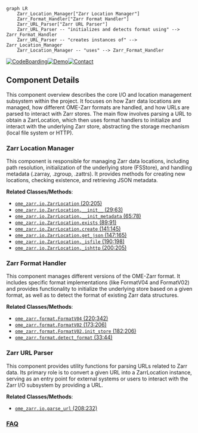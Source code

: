 ```mermaid
graph LR
    Zarr_Location_Manager["Zarr Location Manager"]
    Zarr_Format_Handler["Zarr Format Handler"]
    Zarr_URL_Parser["Zarr URL Parser"]
    Zarr_URL_Parser -- "initializes and detects format using" --> Zarr_Format_Handler
    Zarr_URL_Parser -- "creates instances of" --> Zarr_Location_Manager
    Zarr_Location_Manager -- "uses" --> Zarr_Format_Handler
```
[![CodeBoarding](https://img.shields.io/badge/Generated%20by-CodeBoarding-9cf?style=flat-square)](https://github.com/CodeBoarding/GeneratedOnBoardings)[![Demo](https://img.shields.io/badge/Try%20our-Demo-blue?style=flat-square)](https://www.codeboarding.org/demo)[![Contact](https://img.shields.io/badge/Contact%20us%20-%20contact@codeboarding.org-lightgrey?style=flat-square)](mailto:contact@codeboarding.org)

## Component Details

This component overview describes the core I/O and location management subsystem within the project. It focuses on how Zarr data locations are managed, how different OME-Zarr formats are handled, and how URLs are parsed to interact with Zarr stores. The main flow involves parsing a URL to obtain a ZarrLocation, which then uses format handlers to initialize and interact with the underlying Zarr store, abstracting the storage mechanism (local file system or HTTP).

### Zarr Location Manager
This component is responsible for managing Zarr data locations, including path resolution, initialization of the underlying store (FSStore), and handling metadata (.zarray, .zgroup, .zattrs). It provides methods for creating new locations, checking existence, and retrieving JSON metadata.


**Related Classes/Methods**:

- <a href="https://github.com/ome/ome-zarr-py/blob/master/ome_zarr/io.py#L20-L205" target="_blank" rel="noopener noreferrer">`ome_zarr.io.ZarrLocation` (20:205)</a>
- <a href="https://github.com/ome/ome-zarr-py/blob/master/ome_zarr/io.py#L29-L63" target="_blank" rel="noopener noreferrer">`ome_zarr.io.ZarrLocation.__init__` (29:63)</a>
- <a href="https://github.com/ome/ome-zarr-py/blob/master/ome_zarr/io.py#L65-L78" target="_blank" rel="noopener noreferrer">`ome_zarr.io.ZarrLocation.__init_metadata` (65:78)</a>
- <a href="https://github.com/ome/ome-zarr-py/blob/master/ome_zarr/io.py#L89-L91" target="_blank" rel="noopener noreferrer">`ome_zarr.io.ZarrLocation.exists` (89:91)</a>
- <a href="https://github.com/ome/ome-zarr-py/blob/master/ome_zarr/io.py#L141-L145" target="_blank" rel="noopener noreferrer">`ome_zarr.io.ZarrLocation.create` (141:145)</a>
- <a href="https://github.com/ome/ome-zarr-py/blob/master/ome_zarr/io.py#L147-L165" target="_blank" rel="noopener noreferrer">`ome_zarr.io.ZarrLocation.get_json` (147:165)</a>
- <a href="https://github.com/ome/ome-zarr-py/blob/master/ome_zarr/io.py#L190-L198" target="_blank" rel="noopener noreferrer">`ome_zarr.io.ZarrLocation._isfile` (190:198)</a>
- <a href="https://github.com/ome/ome-zarr-py/blob/master/ome_zarr/io.py#L200-L205" target="_blank" rel="noopener noreferrer">`ome_zarr.io.ZarrLocation._ishttp` (200:205)</a>


### Zarr Format Handler
This component manages different versions of the OME-Zarr format. It includes specific format implementations (like FormatV04 and FormatV02) and provides functionality to initialize the underlying store based on a given format, as well as to detect the format of existing Zarr data structures.


**Related Classes/Methods**:

- <a href="https://github.com/ome/ome-zarr-py/blob/master/ome_zarr/format.py#L220-L342" target="_blank" rel="noopener noreferrer">`ome_zarr.format.FormatV04` (220:342)</a>
- <a href="https://github.com/ome/ome-zarr-py/blob/master/ome_zarr/format.py#L173-L206" target="_blank" rel="noopener noreferrer">`ome_zarr.format.FormatV02` (173:206)</a>
- <a href="https://github.com/ome/ome-zarr-py/blob/master/ome_zarr/format.py#L182-L206" target="_blank" rel="noopener noreferrer">`ome_zarr.format.FormatV02.init_store` (182:206)</a>
- <a href="https://github.com/ome/ome-zarr-py/blob/master/ome_zarr/format.py#L33-L44" target="_blank" rel="noopener noreferrer">`ome_zarr.format.detect_format` (33:44)</a>


### Zarr URL Parser
This component provides utility functions for parsing URLs related to Zarr data. Its primary role is to convert a given URL into a ZarrLocation instance, serving as an entry point for external systems or users to interact with the Zarr I/O subsystem by providing a URL.


**Related Classes/Methods**:

- <a href="https://github.com/ome/ome-zarr-py/blob/master/ome_zarr/io.py#L208-L232" target="_blank" rel="noopener noreferrer">`ome_zarr.io.parse_url` (208:232)</a>




### [FAQ](https://github.com/CodeBoarding/GeneratedOnBoardings/tree/main?tab=readme-ov-file#faq)